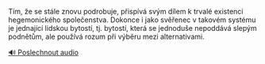 
Tím, že se stále znovu podrobuje, přispívá svým dílem k trvalé existenci hegemonického společenstva. Dokonce i jako svěřenec v takovém systému je jednající lidskou bytostí, tj. bytostí, která se jednoduše nepoddává slepým podnětům, ale používá rozum při výběru mezi alternativami.

[🔊 Poslechnout audio](/data/7-paragraphs/audio/chapter_42/para_010-Tm-e-se-stle-znovu-podrobuje-pispv-svm-d.mp3)
